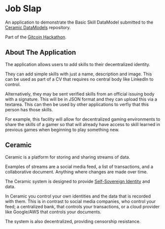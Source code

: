 # Job Slap

An application to demonstrate the Basic Skill DataModel submitted to the [Ceramic DataModels](https://github.com/ceramicstudio/datamodels) repository.

Part of the [Gitcoin Hackathon](https://gitcoin.co/issue/ceramicnetwork/ceramic/80/100026723).

## About The Application

The application allows users to add skills to their decentralized identity.

They can add simple skills with just a name, description and image. This can be used as part of a CV that requires no central body like LinkedIn to control.

Alternatively, they may be sent verified skills from an official issuing body with a signature. This will be in JSON format and they can upload this via a textarea. This can then be used by other applications to verfiy that this person has those skills.

For example, this facility will allow for decentralized gaming environments to share the skills of a gamer so that will already have access to skill learned in previous games when beginning to play something new.

## Ceramic

Ceramic is a platform for storing and sharing streams of data.

Examples of streams are a social media feed, a list of transactions, and a collaborative document. Anything where changes are made over time.

The Ceramic system is designed to provide [Self-Sovereign Identity](https://en.wikipedia.org/wiki/Self-sovereign_identity) and data.

In Ceramic you control your own identities and the data that is recorded with them. This is in contrast to social media companies, who control your feed; a centralized bank, that controls your transactions, or a cloud provider like Google/AWS that controls your documents. 

The system is also decentralized, providing censorship resistance.
